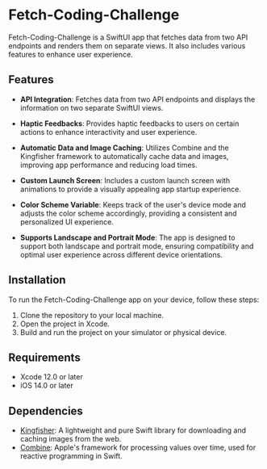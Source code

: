 # Fetch-Coding-Challenge

Fetch-Coding-Challenge is a SwiftUI app that fetches data from two API endpoints and renders them on separate views. It also includes various features to enhance user experience.

## Features

- **API Integration**: Fetches data from two API endpoints and displays the information on two separate SwiftUI views.
  
- **Haptic Feedbacks**: Provides haptic feedbacks to users on certain actions to enhance interactivity and user experience.
  
- **Automatic Data and Image Caching**: Utilizes Combine and the Kingfisher framework to automatically cache data and images, improving app performance and reducing load times.
  
- **Custom Launch Screen**: Includes a custom launch screen with animations to provide a visually appealing app startup experience.
  
- **Color Scheme Variable**: Keeps track of the user's device mode and adjusts the color scheme accordingly, providing a consistent and personalized UI experience.
  
- **Supports Landscape and Portrait Mode**: The app is designed to support both landscape and portrait mode, ensuring compatibility and optimal user experience across different device orientations.

## Installation

To run the Fetch-Coding-Challenge app on your device, follow these steps:

1. Clone the repository to your local machine.
2. Open the project in Xcode.
3. Build and run the project on your simulator or physical device.

## Requirements

- Xcode 12.0 or later
- iOS 14.0 or later

## Dependencies

- [Kingfisher](https://github.com/onevcat/Kingfisher): A lightweight and pure Swift library for downloading and caching images from the web.
- [Combine](https://developer.apple.com/documentation/combine): Apple's framework for processing values over time, used for reactive programming in Swift.
